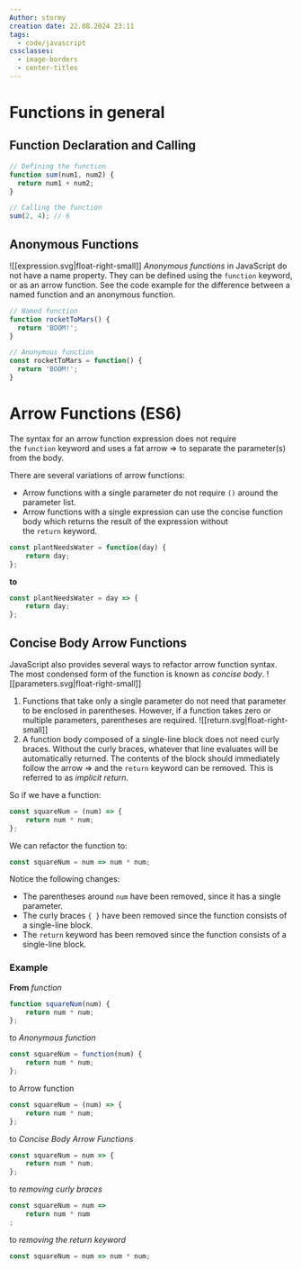 ```yaml
---
Author: stormy
creation date: 22.08.2024 23:11
tags:
  - code/javascript
cssclasses:
  - image-borders
  - center-titles
---
```

# Functions in general
## Function Declaration and Calling

```js
// Defining the function
function sum(num1, num2) {
  return num1 + num2;
}

// Calling the function
sum(2, 4); // 6
```

## Anonymous Functions

![[expression.svg|float-right-small]]
_Anonymous functions_ in JavaScript do not have a name property. They can be defined using the `function` keyword, or as an arrow function. See the code example for the difference between a named function and an anonymous function.

```js
// Named function
function rocketToMars() {
  return 'BOOM!';
}

// Anonymous function
const rocketToMars = function() {
  return 'BOOM!';
}
```

# Arrow Functions (ES6)

The syntax for an arrow function expression does not require the `function` keyword and uses a fat arrow => to separate the parameter(s) from the body.

There are several variations of arrow functions:

- Arrow functions with a single parameter do not require `()` around the parameter list.
- Arrow functions with a single expression can use the concise function body which returns the result of the expression without the `return` keyword.

```js
const plantNeedsWater = function(day) {
	return day;
};
```

**to**

```js
const plantNeedsWater = day => {
	return day;
};
```
## Concise Body Arrow Functions

JavaScript also provides several ways to refactor arrow function syntax. The most condensed form of the function is known as _concise body_. 
![[parameters.svg|float-right-small]]
1. Functions that take only a single parameter do not need that parameter to be enclosed in parentheses. However, if a function takes zero or multiple parameters, parentheses are required.
![[return.svg|float-right-small]]
3. A function body composed of a single-line block does not need curly braces. Without the curly braces, whatever that line evaluates will be automatically returned. The contents of the block should immediately follow the arrow => and the `return` keyword can be removed. This is referred to as _implicit return_.

So if we have a function:

```js
const squareNum = (num) => {  
	return num * num;
};
```

We can refactor the function to:

```js
const squareNum = num => num * num;
```

Notice the following changes:

- The parentheses around `num` have been removed, since it has a single parameter.
- The curly braces `{ }` have been removed since the function consists of a single-line block.
- The `return` keyword has been removed since the function consists of a single-line block.

### Example
**From** *function*
```js
function squareNum(num) {  
	return num * num;
};
```
to *Anonymous function*
```js
const squareNum = function(num) {  
	return num * num;
};
```
to Arrow function
```js
const squareNum = (num) => {  
	return num * num;
};
```
to *Concise Body Arrow Functions*
```js
const squareNum = num => {  
	return num * num;
};
```
to *removing curly braces*
```js
const squareNum = num =>  
	return num * num
;
```
to *removing the return keyword*
```js
const squareNum = num => num * num;
```
